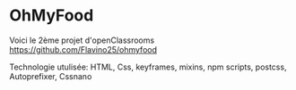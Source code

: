 # OhMyFood

Voici le 2ème projet d'openClassrooms
https://github.com/Flavino25/ohmyfood

Technologie utulisée: HTML, Css, keyframes, mixins, npm scripts, postcss, Autoprefixer, Cssnano 